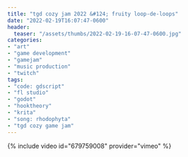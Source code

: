 ```yaml
---
title: "tgd cozy jam 2022 &#124; fruity loop-de-loops"
date: "2022-02-19T16:07:47-0600"
header:
  teaser: "/assets/thumbs/2022-02-19-16-07-47-0600.jpg"
categories:
- "art"
- "game development"
- "gamejam"
- "music production"
- "twitch"
tags:
- "code: gdscript"
- "fl studio"
- "godot"
- "hooktheory"
- "krita"
- "song: rhodophyta"
- "tgd cozy game jam"
---
```

{% include video id="679759008" provider="vimeo" %}
